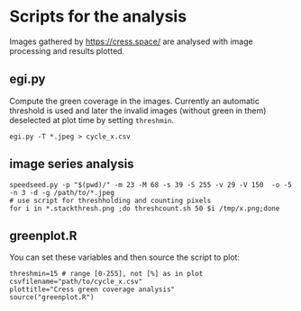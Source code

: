 # Scripts for the analysis

Images gathered by https://cress.space/ are analysed with image processing and results plotted.

## egi.py

Compute the green coverage in the images. Currently an automatic threshold is used and later the invalid images (without green in them) deselected at plot time by setting `threshmin`.

    egi.py -T *.jpeg > cycle_x.csv

## image series analysis

    speedseed.py -p "$(pwd)/" -m 23 -M 68 -s 39 -S 255 -v 29 -V 150  -o -5  -n 3 -d -g /path/to/*.jpeg
    # use script for threshholding and counting pixels
    for i in *.stackthresh.png ;do threshcount.sh 50 $i /tmp/x.png;done

## greenplot.R

You can set these variables and then source the script to plot:

    threshmin=15 # range [0-255], not [%] as in plot
    csvfilename="path/to/cycle_x.csv"
    plottitle="Cress green coverage analysis"
    source("greenplot.R")

    
    